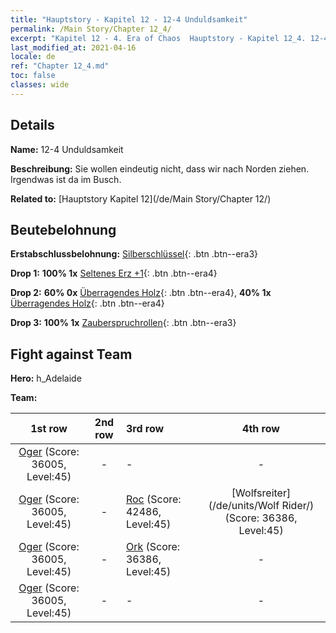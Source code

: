 ```yaml
---
title: "Hauptstory - Kapitel 12 - 12-4 Unduldsamkeit"
permalink: /Main Story/Chapter 12_4/
excerpt: "Kapitel 12 - 4. Era of Chaos  Hauptstory - Kapitel 12_4. 12-4 Unduldsamkeit"
last_modified_at: 2021-04-16
locale: de
ref: "Chapter 12_4.md"
toc: false
classes: wide
---
```


## Details

 **Name:** 12-4 Unduldsamkeit

 **Beschreibung:** Sie wollen eindeutig nicht, dass wir nach Norden ziehen. Irgendwas ist da im Busch.

 **Related to:** [Hauptstory Kapitel 12](/de/Main Story/Chapter 12/)

## Beutebelohnung

 **Erstabschlussbelohnung:** [Silberschlüssel](/de/Items/con_693/){: .btn .btn--era3}

 **Drop 1:** **100% 1x** [Seltenes Erz +1](/de/Items/mat_40/){: .btn .btn--era4}

 **Drop 2:** **60% 0x** [Überragendes Holz](/de/Items/mat_34/){: .btn .btn--era4}, **40% 1x** [Überragendes Holz](/de/Items/mat_34/){: .btn .btn--era4}

 **Drop 3:** **100% 1x** [Zauberspruchrollen](/de/Items/con_694/){: .btn .btn--era3}


## Fight against Team
 **Hero:** h_Adelaide

 **Team:**


  | 1st row | 2nd row | 3rd row | 4th row |
  |:----:|:----:|:----|:----:|
  | [Oger](/de/units/Ogre/) (Score: 36005, Level:45)  | - | - | - |
  | [Oger](/de/units/Ogre/) (Score: 36005, Level:45)  | - | [Roc](/de/units/Roc/) (Score: 42486, Level:45)  | [Wolfsreiter](/de/units/Wolf Rider/) (Score: 36386, Level:45)  |
  | [Oger](/de/units/Ogre/) (Score: 36005, Level:45)  | - | [Ork](/de/units/Orc/) (Score: 36386, Level:45)  | - |
  | [Oger](/de/units/Ogre/) (Score: 36005, Level:45)  | - | - | - |


